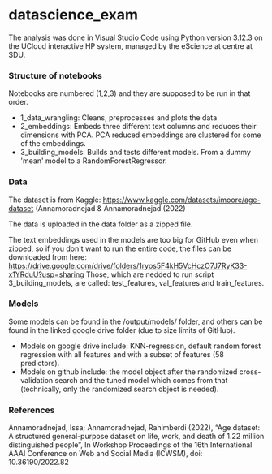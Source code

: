 # datascience_exam
The analysis was done in Visual Studio Code using Python version 3.12.3 on the UCloud interactive HP system, managed by the eScience at centre at SDU.


### Structure of notebooks
Notebooks are numbered (1,2,3) and they are supposed to be run in that order.
- 1_data_wrangling: Cleans, preprocesses and plots the data
- 2_embeddings: Embeds three different text columns and reduces their dimensions with PCA. PCA reduced embeddings are clustered for some of the embeddings.
- 3_building_models: Builds and tests different models. From a dummy 'mean' model to a RandomForestRegressor. 

### Data
The dataset is from Kaggle: https://www.kaggle.com/datasets/imoore/age-dataset (Annamoradnejad & Annamoradnejad (2022)

The data is uploaded in the data folder as a zipped file. 

The text embeddings used in the models are too big for GitHub even when zipped, so if you don't want to run the entire code, the files can be downloaded from here: https://drive.google.com/drive/folders/1ryos5F4kH5VcHczO7J7RyK33-x1YRduU?usp=sharing 
Those, which are nedded to run script 3_building_models, are called: test_features, val_features and train_features. 

### Models
Some models can be found in the /output/models/ folder, and others can be found in the linked google drive folder (due to size limits of GitHub).
- Models on google drive include: KNN-regression, default random forest regression with all features and with a subset of features (58 predictors). 
- Models on github include: the model object after the randomized cross-validation search and the tuned model which comes from that (technically, only the randomized search object is needed). 

### References
Annamoradnejad, Issa; Annamoradnejad, Rahimberdi (2022), “Age dataset: A structured general-purpose dataset on life, work, and death of 1.22 million distinguished people”, In Workshop Proceedings of the 16th International AAAI Conference on Web and Social Media (ICWSM), doi: 10.36190/2022.82

